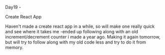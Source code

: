Day19 - 

Create React App

Haven't made a create react app in a while, so will make one really quick and see where it takes me
-ended up following along with an old increment/decrement counter i made a year ago. Making it again tomorrow, but will try to follow along with my old code less and try to do it from memory.